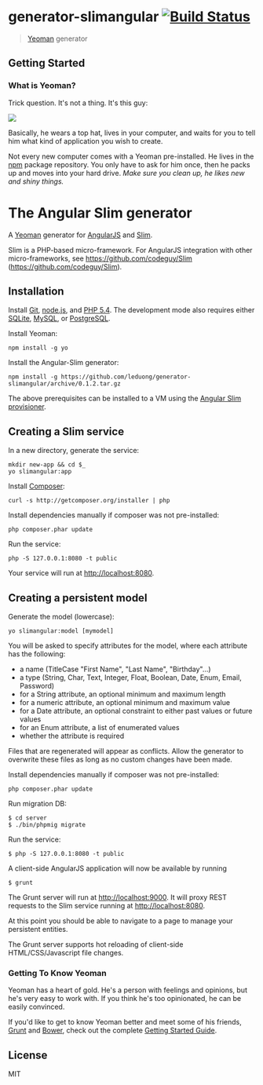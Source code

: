 # generator-slimangular [![Build Status](https://secure.travis-ci.org/leduong/generator-slimangular.png?branch=master)](https://travis-ci.org/leduong/generator-slimangular)

> [Yeoman](http://yeoman.io) generator


## Getting Started

### What is Yeoman?

Trick question. It's not a thing. It's this guy:

![](http://i.imgur.com/JHaAlBJ.png)

Basically, he wears a top hat, lives in your computer, and waits for you to tell him what kind of application you wish to create.

Not every new computer comes with a Yeoman pre-installed. He lives in the [npm](https://npmjs.org) package repository. You only have to ask for him once, then he packs up and moves into your hard drive. *Make sure you clean up, he likes new and shiny things.*


# The Angular Slim generator

A [Yeoman](http://yeoman.io) generator for [AngularJS](http://angularjs.org) and [Slim](http://www.slimframework.com/).

Slim is a PHP-based micro-framework.  For AngularJS integration with other micro-frameworks, see https://github.com/codeguy/Slim (https://github.com/codeguy/Slim).

## Installation

Install [Git](http://git-scm.com), [node.js](http://nodejs.org), and [PHP 5.4](http://www.php.net/).  The development mode also requires either [SQLite](http://www.sqlite.org), [MySQL](http://www.mysql.com/), or [PostgreSQL](http://www.postgresql.org/).

Install Yeoman:

    npm install -g yo

Install the Angular-Slim generator:

    npm install -g https://github.com/leduong/generator-slimangular/archive/0.1.2.tar.gz

The above prerequisites can be installed to a VM using the [Angular Slim provisioner](https://github.com/leduong/generator-slimangular).

## Creating a Slim service

In a new directory, generate the service:

    mkdir new-app && cd $_
    yo slimangular:app

Install [Composer](https://getcomposer.org/):

    curl -s http://getcomposer.org/installer | php

Install dependencies manually if composer was not pre-installed:

    php composer.phar update

Run the service:

    php -S 127.0.0.1:8080 -t public

Your service will run at [http://localhost:8080](http://localhost:8080).


## Creating a persistent model

Generate the model (lowercase):

    yo slimangular:model [mymodel]

You will be asked to specify attributes for the model, where each attribute has the following:

- a name (TitleCase "First Name", "Last Name", "Birthday"...)
- a type (String, Char, Text, Integer, Float, Boolean, Date, Enum, Email, Password)
- for a String attribute, an optional minimum and maximum length
- for a numeric attribute, an optional minimum and maximum value
- for a Date attribute, an optional constraint to either past values or future values
- for an Enum attribute, a list of enumerated values
- whether the attribute is required

Files that are regenerated will appear as conflicts.  Allow the generator to overwrite these files as long as no custom changes have been made.

Install dependencies manually if composer was not pre-installed:

    php composer.phar update

Run migration DB:

    $ cd server
    $ ./bin/phpmig migrate

Run the service:

    $ php -S 127.0.0.1:8080 -t public

A client-side AngularJS application will now be available by running

    $ grunt

The Grunt server will run at [http://localhost:9000](http://localhost:9000).  It will proxy REST requests to the Slim service running at [http://localhost:8080](http://localhost:8080).

At this point you should be able to navigate to a page to manage your persistent entities.

The Grunt server supports hot reloading of client-side HTML/CSS/Javascript file changes.
### Getting To Know Yeoman

Yeoman has a heart of gold. He's a person with feelings and opinions, but he's very easy to work with. If you think he's too opinionated, he can be easily convinced.

If you'd like to get to know Yeoman better and meet some of his friends, [Grunt](http://gruntjs.com) and [Bower](http://bower.io), check out the complete [Getting Started Guide](https://github.com/yeoman/yeoman/wiki/Getting-Started).


## License

MIT